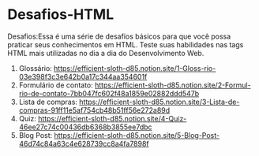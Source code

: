 # Desafios-HTML
Desafios:Essa é uma série de desafios básicos para que você possa praticar seus conhecimentos em HTML. Teste suas habilidades nas tags HTML mais utilizadas no dia a dia do Desenvolvimento Web.

1. Glossário: https://efficient-sloth-d85.notion.site/1-Gloss-rio-03e398f3c3e642b0a17c344aa354601f
2. Formulário de contato: https://efficient-sloth-d85.notion.site/2-Formul-rio-de-contato-7bb047fc602f48a1859e02882ddd547b
3. Lista de compras: https://efficient-sloth-d85.notion.site/3-Lista-de-compras-91ff11e5af754cb48b51ff56e272a89d
4. Quiz: https://efficient-sloth-d85.notion.site/4-Quiz-46ee27c74c00436db6368b3855ee7dbc
5. Blog Post: https://efficient-sloth-d85.notion.site/5-Blog-Post-46d74c84a63c4e628739cc8a4fa7898f
